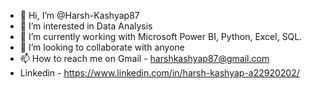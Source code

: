 - 👋 Hi, I’m @Harsh-Kashyap87
- 👀 I’m interested in Data Analysis 
- 🌱 I’m currently working with Microsoft Power BI, Python, Excel, SQL.
- 💞️ I’m looking to collaborate with anyone
- 📫 How to reach me on Gmail - harshkashyap87@gmail.com
- Linkedin - https://www.linkedin.com/in/harsh-kashyap-a22920202/
<!---
Harsh-Kashyap87/Harsh-Kashyap87 is a ✨ special ✨ repository because its `README.md` (this file) appears on your GitHub profile.
You can click the Preview link to take a look at your changes.
--->
